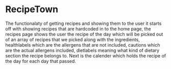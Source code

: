# RecipeTown
The functionalaty of getting recipes and showing them to the user it starts off with showing recipes that are hardcoded in to the home page, the recipes page shows the user the recipe of the day which will be picked out of an array of recipes that we picked along with the ingredients, healthlabels which are the allergens that are not included, cautions which are the actual allergens included, dietlabels meaning what kind of dietary section the recipe belongs to. Next is the calender which holds the recipe of the day for each day that passed. 



